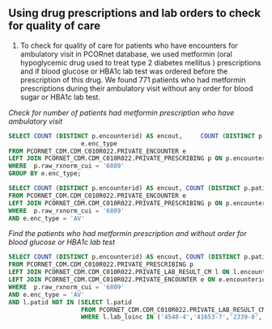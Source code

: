 ## Using drug prescriptions and lab orders to check for quality of care 

1.	To check for quality of care for patients who have encounters for ambulatory visit in PCORnet database, we used metformin (oral hypoglycemic drug used to treat type 2 diabetes mellitus ) prescriptions and if blood glucose or HBA1c lab test  was ordered before the prescription of this drug. We found 771 patients who had metformin prescriptions during their ambulatory visit without any order for blood sugar or HBA1c lab test. 

*Check for number of patients had metformin prescription who have ambulatory visit*
```SQL
SELECT COUNT (DISTINCT p.encounterid) AS encout,     COUNT (DISTINCT p.patid) AS pt, 
                    e.enc_type 
FROM PCORNET_CDM.CDM_C010R022.PRIVATE_ENCOUNTER e
LEFT JOIN PCORNET_CDM.CDM_C010R022.PRIVATE_PRESCRIBING p ON p.encounterid = e.encounterid
WHERE  p.raw_rxnorm_cui = '6809'
GROUP BY e.enc_type;

```
```SQL
SELECT COUNT (DISTINCT p.encounterid) AS encout, COUNT (DISTINCT p.patid) AS pt 
FROM PCORNET_CDM.CDM_C010R022.PRIVATE_ENCOUNTER e
LEFT JOIN PCORNET_CDM.CDM_C010R022.PRIVATE_PRESCRIBING p ON p.encounterid = e.encounterid
WHERE  p.raw_rxnorm_cui = '6809' 
AND e.enc_type = 'AV' 
```
*Find the patients who had metformin prescription and without order for blood glucose or HBA1c lab test*
```SQL
SELECT COUNT (DISTINCT p.encounterid) AS encout, COUNT (DISTINCT p.patid) AS pt  
FROM PCORNET_CDM.CDM_C010R022.PRIVATE_PRESCRIBING p
LEFT JOIN PCORNET_CDM.CDM_C010R022.PRIVATE_LAB_RESULT_CM l ON l.encounterid = p.encounterid
LEFT JOIN PCORNET_CDM.CDM_C010R022.PRIVATE_ENCOUNTER e ON e.encounterid = p.encounterid
WHERE  p.raw_rxnorm_cui = '6809' 
AND e.enc_type = 'AV'  
AND l.patid NOT IN (SELECT l.patid 
                    FROM PCORNET_CDM.CDM_C010R022.PRIVATE_LAB_RESULT_CM l
                    WHERE l.lab_loinc IN ('4548-4','41653-7','2339-0','2345-7','32016-8')) ;

```
